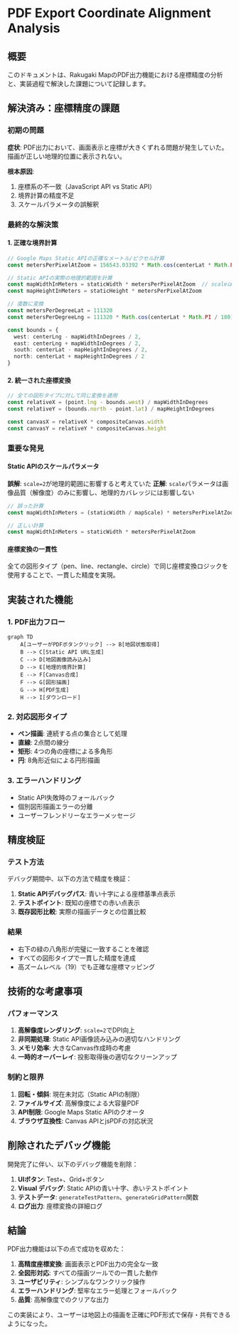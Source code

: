 # PDF Export Coordinate Alignment Analysis

## 概要

このドキュメントは、Rakugaki MapのPDF出力機能における座標精度の分析と、実装過程で解決した課題について記録します。

## 解決済み：座標精度の課題

### 初期の問題

**症状**: PDF出力において、画面表示と座標が大きくずれる問題が発生していた。描画が正しい地理的位置に表示されない。

**根本原因**:
1. 座標系の不一致（JavaScript API vs Static API）
2. 境界計算の精度不足
3. スケールパラメータの誤解釈

### 最終的な解決策

#### 1. 正確な境界計算

```typescript
// Google Maps Static APIの正確なメートル/ピクセル計算
const metersPerPixelAtZoom = 156543.03392 * Math.cos(centerLat * Math.PI / 180) / Math.pow(2, zoom)

// Static APIの実際の地理的範囲を計算
const mapWidthInMeters = staticWidth * metersPerPixelAtZoom  // scaleは画質のみに影響
const mapHeightInMeters = staticHeight * metersPerPixelAtZoom

// 度数に変換
const metersPerDegreeLat = 111320
const metersPerDegreeLng = 111320 * Math.cos(centerLat * Math.PI / 180)

const bounds = {
  west: centerLng - mapWidthInDegrees / 2,
  east: centerLng + mapWidthInDegrees / 2,
  south: centerLat - mapHeightInDegrees / 2,
  north: centerLat + mapHeightInDegrees / 2
}
```

#### 2. 統一された座標変換

```typescript
// 全ての図形タイプに対して同じ変換を適用
const relativeX = (point.lng - bounds.west) / mapWidthInDegrees
const relativeY = (bounds.north - point.lat) / mapHeightInDegrees

const canvasX = relativeX * compositeCanvas.width
const canvasY = relativeY * compositeCanvas.height
```

### 重要な発見

#### Static APIのスケールパラメータ

**誤解**: `scale=2`が地理的範囲に影響すると考えていた
**正解**: `scale`パラメータは画像品質（解像度）のみに影響し、地理的カバレッジには影響しない

```typescript
// 誤った計算
const mapWidthInMeters = (staticWidth / mapScale) * metersPerPixelAtZoom

// 正しい計算
const mapWidthInMeters = staticWidth * metersPerPixelAtZoom
```

#### 座標変換の一貫性

全ての図形タイプ（pen、line、rectangle、circle）で同じ座標変換ロジックを使用することで、一貫した精度を実現。

## 実装された機能

### 1. PDF出力フロー

```mermaid
graph TD
    A[ユーザーがPDFボタンクリック] --> B[地図状態取得]
    B --> C[Static API URL生成]
    C --> D[地図画像読み込み]
    D --> E[地理的境界計算]
    E --> F[Canvas合成]
    F --> G[図形描画]
    G --> H[PDF生成]
    H --> I[ダウンロード]
```

### 2. 対応図形タイプ

- **ペン描画**: 連続する点の集合として処理
- **直線**: 2点間の線分
- **矩形**: 4つの角の座標による多角形
- **円**: 8角形近似による円形描画

### 3. エラーハンドリング

- Static API失敗時のフォールバック
- 個別図形描画エラーの分離
- ユーザーフレンドリーなエラーメッセージ

## 精度検証

### テスト方法

デバッグ期間中、以下の方法で精度を検証：

1. **Static APIデバッグパス**: 青い十字による座標基準点表示
2. **テストポイント**: 既知の座標での赤い点表示
3. **既存図形比較**: 実際の描画データとの位置比較

### 結果

- 右下の緑の八角形が完璧に一致することを確認
- すべての図形タイプで一貫した精度を達成
- 高ズームレベル（19）でも正確な座標マッピング

## 技術的な考慮事項

### パフォーマンス

1. **高解像度レンダリング**: `scale=2`でDPI向上
2. **非同期処理**: Static API画像読み込みの適切なハンドリング
3. **メモリ効率**: 大きなCanvas作成時の考慮
4. **一時的オーバーレイ**: 投影取得後の適切なクリーンアップ

### 制約と限界

1. **回転・傾斜**: 現在未対応（Static APIの制限）
2. **ファイルサイズ**: 高解像度による大容量PDF
3. **API制限**: Google Maps Static APIのクオータ
4. **ブラウザ互換性**: Canvas APIとjsPDFの対応状況

## 削除されたデバッグ機能

開発完了に伴い、以下のデバッグ機能を削除：

1. **UIボタン**: Test+、Grid+ボタン
2. **Visual デバッグ**: Static APIの青い十字、赤いテストポイント
3. **テストデータ**: `generateTestPattern`、`generateGridPattern`関数
4. **ログ出力**: 座標変換の詳細ログ

## 結論

PDF出力機能は以下の点で成功を収めた：

1. **高精度座標変換**: 画面表示とPDF出力の完全な一致
2. **全図形対応**: すべての描画ツールでの一貫した動作
3. **ユーザビリティ**: シンプルなワンクリック操作
4. **エラーハンドリング**: 堅牢なエラー処理とフォールバック
5. **品質**: 高解像度でのクリアな出力

この実装により、ユーザーは地図上の描画を正確にPDF形式で保存・共有できるようになった。
